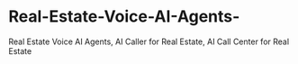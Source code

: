 # Real-Estate-Voice-AI-Agents-
Real Estate Voice AI Agents, AI Caller for Real Estate, AI Call Center for Real Estate
